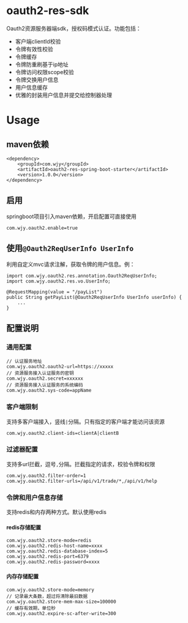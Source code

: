 # oauth2-res-sdk
Oauth2资源服务器端sdk，授权码模式认证。功能包括：
+ 客户端clientId校验
+ 令牌有效性校验
+ 令牌缓存
+ 令牌防重刷基于ip地址
+ 令牌访问权限scope校验
+ 令牌交换用户信息
+ 用户信息缓存
+ 优雅的封装用户信息并提交给控制器处理

# Usage

## maven依赖
```
<dependency>
	<groupId>com.wjy</groupId>
	<artifactId>oauth2-res-spring-boot-starter</artifactId>
	<version>1.0.0</version>
</dependency>
```

## 启用
springboot项目引入maven依赖，开启配置可直接使用
```
com.wjy.oauth2.enable=true
```

## 使用`@Oauth2ReqUserInfo UserInfo`
利用自定义mvc请求注解，获取令牌的用户信息。例：
```
import com.wjy.oauth2.res.annotation.Oauth2ReqUserInfo;
import com.wjy.oauth2.res.vo.UserInfo;

@RequestMapping(value = "/payList")
public String getPayList(@Oauth2ReqUserInfo UserInfo userInfo) {
	...
}
```

## 配置说明

### 通用配置
```
// 认证服务地址
com.wjy.oauth2.oauth2-url=https://xxxxx
// 资源服务接入认证服务的密钥
com.wjy.oauth2.secret=xxxxxx
// 资源服务接入认证服务的系统编码
com.wjy.oauth2.sys-code=appName
```

### 客户端限制
支持多客户端接入，竖线`|`分隔。只有指定的客户端才能访问该资源
```
com.wjy.oauth2.client-ids=clientA|clientB
```
### 过滤器配置
支持多url拦截，逗号`,`分隔。拦截指定的请求，校验令牌和权限
```
com.wjy.oauth2.filter-order=1
com.wjy.oauth2.filter-urls=/api/v1/trade/*,/api/v1/help
```
### 令牌和用户信息存储
支持redis和内存两种方式。默认使用redis

#### redis存储配置
```
com.wjy.oauth2.store-mode=redis
com.wjy.oauth2.redis-host-name=xxxx
com.wjy.oauth2.redis-database-index=5
com.wjy.oauth2.redis-port=6379
com.wjy.oauth2.redis-password=xxxx
```
#### 内存存储配置
```
com.wjy.oauth2.store-mode=memory
// 记录最大条数，超过将清除最旧数据
com.wjy.oauth2.store-mem-max-size=100000
// 缓存有效期，单位秒
com.wjy.oauth2.expire-sc-after-write=300
```